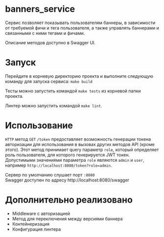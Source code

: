 # banners_service
Сервис позволяет показывать пользователям баннеры, в зависимости от требуемой фичи и тега пользователя, а также управлять баннерами и связанными с ними тегами и фичами.

Описание методов доступно в Swagger UI.

# Запуск
Перейдите в корневую директорию проекта и выполните следующую команду для запуска сервиса:
`make build`

Тесты можно запустить командой `make tests` из корневой папки проекта.

Линтер можно запустить командой `make lint`.    

# Использование

`HTTP` метод `GET` `/token` предоставляет возможность генерации токена авторизации для использования в вызовах других методов API (кроме этого). Этот метод принимает query параметр `role`, который определяет роль пользователя, для которого генерируется JWT токен. Допустимыми значениями параметра `role` являются `admin` и `user`, например `http://localhost:8080/token?role=admin`.

Сервер по умолчанию слушает порт `:8080`  
Swagger доступен по адресу http://localhost:8080/swagger

# Дополнительно реализовано
* Middleware с авторизацией
* Метод для переключения между версиями баннера
* Контейнеризация
* Конфигурация линтера